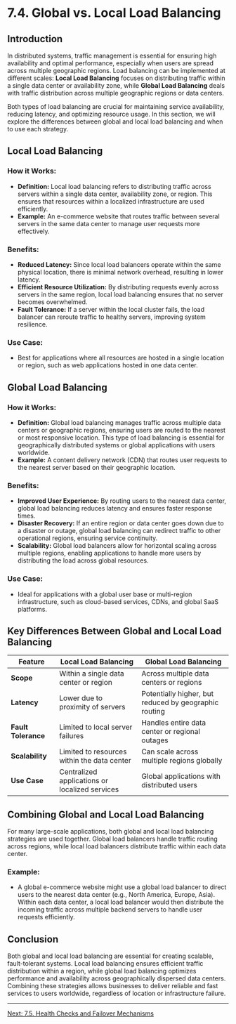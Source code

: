 # 7.4. Global vs. Local Load Balancing

## Introduction

In distributed systems, traffic management is essential for ensuring high availability and optimal performance, especially when users are spread across multiple geographic regions. Load balancing can be implemented at different scales: **Local Load Balancing** focuses on distributing traffic within a single data center or availability zone, while **Global Load Balancing** deals with traffic distribution across multiple geographic regions or data centers. 

Both types of load balancing are crucial for maintaining service availability, reducing latency, and optimizing resource usage. In this section, we will explore the differences between global and local load balancing and when to use each strategy.

## Local Load Balancing

### How it Works:
- **Definition:** Local load balancing refers to distributing traffic across servers within a single data center, availability zone, or region. This ensures that resources within a localized infrastructure are used efficiently.
- **Example:** An e-commerce website that routes traffic between several servers in the same data center to manage user requests more effectively.

### Benefits:
- **Reduced Latency:** Since local load balancers operate within the same physical location, there is minimal network overhead, resulting in lower latency.
- **Efficient Resource Utilization:** By distributing requests evenly across servers in the same region, local load balancing ensures that no server becomes overwhelmed.
- **Fault Tolerance:** If a server within the local cluster fails, the load balancer can reroute traffic to healthy servers, improving system resilience.

### Use Case:
- Best for applications where all resources are hosted in a single location or region, such as web applications hosted in one data center.

## Global Load Balancing

### How it Works:
- **Definition:** Global load balancing manages traffic across multiple data centers or geographic regions, ensuring users are routed to the nearest or most responsive location. This type of load balancing is essential for geographically distributed systems or global applications with users worldwide.
- **Example:** A content delivery network (CDN) that routes user requests to the nearest server based on their geographic location.

### Benefits:
- **Improved User Experience:** By routing users to the nearest data center, global load balancing reduces latency and ensures faster response times.
- **Disaster Recovery:** If an entire region or data center goes down due to a disaster or outage, global load balancing can redirect traffic to other operational regions, ensuring service continuity.
- **Scalability:** Global load balancers allow for horizontal scaling across multiple regions, enabling applications to handle more users by distributing the load across global resources.

### Use Case:
- Ideal for applications with a global user base or multi-region infrastructure, such as cloud-based services, CDNs, and global SaaS platforms.

## Key Differences Between Global and Local Load Balancing

| Feature                         | Local Load Balancing                         | Global Load Balancing                        |
|----------------------------------|---------------------------------------------|---------------------------------------------|
| **Scope**                        | Within a single data center or region        | Across multiple data centers or regions     |
| **Latency**                      | Lower due to proximity of servers            | Potentially higher, but reduced by geographic routing |
| **Fault Tolerance**              | Limited to local server failures             | Handles entire data center or regional outages |
| **Scalability**                  | Limited to resources within the data center  | Can scale across multiple regions globally  |
| **Use Case**                     | Centralized applications or localized services | Global applications with distributed users  |

## Combining Global and Local Load Balancing

For many large-scale applications, both global and local load balancing strategies are used together. Global load balancers handle traffic routing across regions, while local load balancers distribute traffic within each data center.

### Example:
- A global e-commerce website might use a global load balancer to direct users to the nearest data center (e.g., North America, Europe, Asia). Within each data center, a local load balancer would then distribute the incoming traffic across multiple backend servers to handle user requests efficiently.

## Conclusion

Both global and local load balancing are essential for creating scalable, fault-tolerant systems. Local load balancing ensures efficient traffic distribution within a region, while global load balancing optimizes performance and availability across geographically dispersed data centers. Combining these strategies allows businesses to deliver reliable and fast services to users worldwide, regardless of location or infrastructure failure.

---

[Next: 7.5. Health Checks and Failover Mechanisms](./section_7_5.md)
